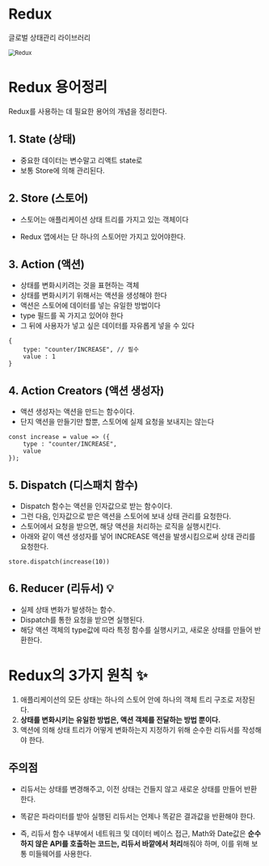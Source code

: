 # Redux

글로벌 상태관리 라이브러리

<img src="https://user-images.githubusercontent.com/70184893/143999258-a29b562e-9ccd-4c1f-8a51-ce0c2dd29b58.png" alt="Redux" style="zoom: 80%;" />

# Redux 용어정리

Redux를 사용하는 데 필요한 용어의 개념을 정리한다.

## 1. State (상태)

- 중요한 데이터는 변수말고 리액트 state로
- 보통 Store에 의해 관리된다.

## 2. Store (스토어)

- 스토어는 애플리케이션 상태 트리를 가지고 있는 객체이다

- Redux 앱에서는 단 하나의 스토어만 가지고 있어야한다.

## 3. Action (액션)

- 상태를 변화시키려는 것을 표현하는 객체
- 상태를 변화시키기 위해서는 액션을 생성해야 한다
- 액션은 스토어에 데이터를 넣는 유일한 방법이다
- type 필드를 꼭 가지고 있어야 한다
- 그 뒤에 사용자가 넣고 싶은 데이터를 자유롭게 넣을 수 있다

```react
{
    type: "counter/INCREASE", // 필수
    value : 1
}
```

## 4. Action Creators (액션 생성자)

- 액션 생성자는 액션을 만드는 함수이다.
- 단지 액션을 만들기만 할뿐, 스토어에 실제 요청을 보내지는 않는다

```react
const increase = value => ({
    type : "counter/INCREASE",
    value
});
```

## 5. Dispatch (디스패치 함수)

- Dispatch 함수는 액션을 인자값으로 받는 함수이다.
- 그런 다음, 인자값으로 받은 액션을 스토어에 보내 상태 관리를 요청한다.
- 스토어에서 요청을 받으면, 해당 액션을 처리하는 로직을 실행시킨다.
- 아래와 같이 액션 생성자를 넣어 INCREASE 액션을 발생시킴으로써 상태 관리를 요청한다.

```react
store.dispatch(increase(10))
```

## 6. Reducer (리듀서) 💡

- 실제 상태 변화가 발생하는 함수.
- Dispatch를 통한 요청을 받으면 실행된다.
- 해당 액션 객체의 type값에 따라 특정 함수를 실행시키고, 새로운 상태를 만들어 반환한다.

# Redux의 3가지 원칙 ✨

1. 애플리케이션의 모든 상태는 하나의 스토어 안에 하나의 객체 트리 구조로 저장된다.
2. **상태를 변화시키는 유일한 방법은, 액션 객체를 전달하는 방법 뿐이다.**
3. 액션에 의해 상태 트리가 어떻게 변화하는지 지정하기 위해 순수한 리듀서를 작성해야 한다.

## 주의점 

- 리듀서는 상태를 변경해주고, 이전 상태는 건들지 않고 새로운 상태를 만들어 반환한다.

- 똑같은 파라미터를 받아 실행된 리듀서는 언제나 똑같은 결과값을 반환해야 한다.

- 즉, 리듀서 함수 내부에서 네트워크 및 데이터 베이스 접근, Math와 Date값은 **순수하지 않은 API를 호출하는 코드는, 리듀서 바깥에서 처리**해줘야 하며, 이를 위해 보통 미들웨어를 사용한다.